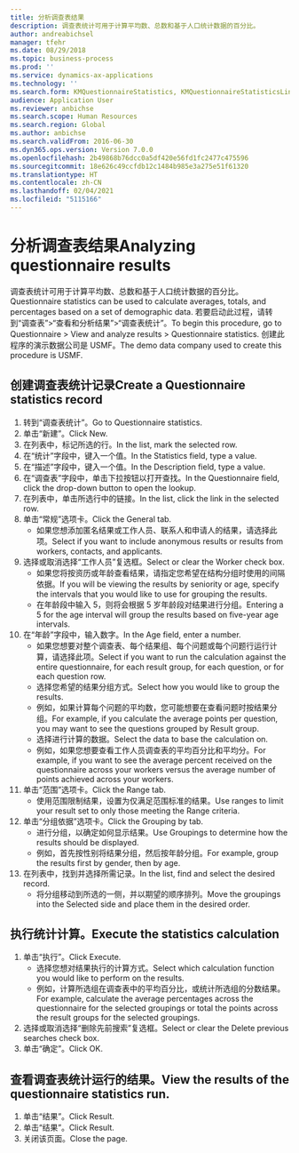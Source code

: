 ```yaml
---
title: 分析调查表结果
description: 调查表统计可用于计算平均数、总数和基于人口统计数据的百分比。
author: andreabichsel
manager: tfehr
ms.date: 08/29/2018
ms.topic: business-process
ms.prod: ''
ms.service: dynamics-ax-applications
ms.technology: ''
ms.search.form: KMQuestionnaireStatistics, KMQuestionnaireStatisticsLine, HcmLearningWorkspace
audience: Application User
ms.reviewer: anbichse
ms.search.scope: Human Resources
ms.search.region: Global
ms.author: anbichse
ms.search.validFrom: 2016-06-30
ms.dyn365.ops.version: Version 7.0.0
ms.openlocfilehash: 2b49868b76dcc0a5df420e56fd1fc2477c475596
ms.sourcegitcommit: 18e626c49ccfdb12c1484b985e3a275e51f61320
ms.translationtype: HT
ms.contentlocale: zh-CN
ms.lasthandoff: 02/04/2021
ms.locfileid: "5115166"
---
```

# <a name="analyzing-questionnaire-results"></a><span data-ttu-id="f037e-103">分析调查表结果</span><span class="sxs-lookup"><span data-stu-id="f037e-103">Analyzing questionnaire results</span></span>



<span data-ttu-id="f037e-104">调查表统计可用于计算平均数、总数和基于人口统计数据的百分比。</span><span class="sxs-lookup"><span data-stu-id="f037e-104">Questionnaire statistics can be used to calculate averages, totals, and percentages based on a set of demographic data.</span></span> <span data-ttu-id="f037e-105">若要启动此过程，请转到“调查表”>“查看和分析结果”>“调查表统计”。</span><span class="sxs-lookup"><span data-stu-id="f037e-105">To begin this procedure, go to Questionnaire > View and analyze results > Questionnaire statistics.</span></span> <span data-ttu-id="f037e-106">创建此程序的演示数据公司是 USMF。</span><span class="sxs-lookup"><span data-stu-id="f037e-106">The demo data company used to create this procedure is USMF.</span></span>


## <a name="create-a-questionnaire-statistics-record"></a><span data-ttu-id="f037e-107">创建调查表统计记录</span><span class="sxs-lookup"><span data-stu-id="f037e-107">Create a Questionnaire statistics record</span></span>
1. <span data-ttu-id="f037e-108">转到“调查表统计”。</span><span class="sxs-lookup"><span data-stu-id="f037e-108">Go to Questionnaire statistics.</span></span>
2. <span data-ttu-id="f037e-109">单击“新建”。</span><span class="sxs-lookup"><span data-stu-id="f037e-109">Click New.</span></span>
3. <span data-ttu-id="f037e-110">在列表中，标记所选的行。</span><span class="sxs-lookup"><span data-stu-id="f037e-110">In the list, mark the selected row.</span></span>
4. <span data-ttu-id="f037e-111">在“统计”字段中，键入一个值。</span><span class="sxs-lookup"><span data-stu-id="f037e-111">In the Statistics field, type a value.</span></span>
5. <span data-ttu-id="f037e-112">在“描述”字段中，键入一个值。</span><span class="sxs-lookup"><span data-stu-id="f037e-112">In the Description field, type a value.</span></span>
6. <span data-ttu-id="f037e-113">在“调查表”字段中，单击下拉按钮以打开查找。</span><span class="sxs-lookup"><span data-stu-id="f037e-113">In the Questionnaire field, click the drop-down button to open the lookup.</span></span>
7. <span data-ttu-id="f037e-114">在列表中，单击所选行中的链接。</span><span class="sxs-lookup"><span data-stu-id="f037e-114">In the list, click the link in the selected row.</span></span>
8. <span data-ttu-id="f037e-115">单击“常规”选项卡。</span><span class="sxs-lookup"><span data-stu-id="f037e-115">Click the General tab.</span></span>
    * <span data-ttu-id="f037e-116">如果您想添加匿名结果或工作人员、联系人和申请人的结果，请选择此项。</span><span class="sxs-lookup"><span data-stu-id="f037e-116">Select if you want to include anonymous results or results from workers, contacts, and applicants.</span></span>  
9. <span data-ttu-id="f037e-117">选择或取消选择“工作人员”复选框。</span><span class="sxs-lookup"><span data-stu-id="f037e-117">Select or clear the Worker check box.</span></span>
    * <span data-ttu-id="f037e-118">如果您将按资历或年龄查看结果，请指定您希望在结构分组时使用的间隔依据。</span><span class="sxs-lookup"><span data-stu-id="f037e-118">If you will be viewing the results by seniority or age, specify the intervals that you would like to use for grouping the results.</span></span>  
    * <span data-ttu-id="f037e-119">在年龄段中输入 5，则将会根据 5 岁年龄段对结果进行分组。</span><span class="sxs-lookup"><span data-stu-id="f037e-119">Entering a 5 for the age interval will group the results based on five-year age intervals.</span></span>  
10. <span data-ttu-id="f037e-120">在“年龄”字段中，输入数字。</span><span class="sxs-lookup"><span data-stu-id="f037e-120">In the Age field, enter a number.</span></span>
    * <span data-ttu-id="f037e-121">如果您想要对整个调查表、每个结果组、每个问题或每个问题行运行计算，请选择此项。</span><span class="sxs-lookup"><span data-stu-id="f037e-121">Select if you want to run the calculation against the entire questionnaire, for each result group, for each question, or for each question row.</span></span>  
    * <span data-ttu-id="f037e-122">选择您希望的结果分组方式。</span><span class="sxs-lookup"><span data-stu-id="f037e-122">Select how you would like to group the results.</span></span>  
    * <span data-ttu-id="f037e-123">例如，如果计算每个问题的平均数，您可能想要在查看问题时按结果分组。</span><span class="sxs-lookup"><span data-stu-id="f037e-123">For example, if you calculate the average points per question, you may want to see the questions grouped by Result group.</span></span>  
    * <span data-ttu-id="f037e-124">选择进行计算的数据。</span><span class="sxs-lookup"><span data-stu-id="f037e-124">Select the data to base the calculation on.</span></span>  
    * <span data-ttu-id="f037e-125">例如，如果您想要查看工作人员调查表的平均百分比和平均分。</span><span class="sxs-lookup"><span data-stu-id="f037e-125">For example, if you want to see the average percent received on the questionnaire across your workers versus the average number of points achieved across your workers.</span></span>  
11. <span data-ttu-id="f037e-126">单击“范围”选项卡。</span><span class="sxs-lookup"><span data-stu-id="f037e-126">Click the Range tab.</span></span>
    * <span data-ttu-id="f037e-127">使用范围限制结果，设置为仅满足范围标准的结果。</span><span class="sxs-lookup"><span data-stu-id="f037e-127">Use ranges to limit your result set to only those meeting the Range criteria.</span></span>  
12. <span data-ttu-id="f037e-128">单击“分组依据”选项卡。</span><span class="sxs-lookup"><span data-stu-id="f037e-128">Click the Grouping by tab.</span></span>
    * <span data-ttu-id="f037e-129">进行分组，以确定如何显示结果。</span><span class="sxs-lookup"><span data-stu-id="f037e-129">Use Groupings to determine how the results should be displayed.</span></span>  
    * <span data-ttu-id="f037e-130">例如，首先按性别将结果分组，然后按年龄分组。</span><span class="sxs-lookup"><span data-stu-id="f037e-130">For example, group the results first by gender, then by age.</span></span>  
13. <span data-ttu-id="f037e-131">在列表中，找到并选择所需记录。</span><span class="sxs-lookup"><span data-stu-id="f037e-131">In the list, find and select the desired record.</span></span>
    * <span data-ttu-id="f037e-132">将分组移动到所选的一侧，并以期望的顺序排列。</span><span class="sxs-lookup"><span data-stu-id="f037e-132">Move the groupings into the Selected side and place them in the desired order.</span></span>  

## <a name="execute-the-statistics-calculation"></a><span data-ttu-id="f037e-133">执行统计计算。</span><span class="sxs-lookup"><span data-stu-id="f037e-133">Execute the statistics calculation</span></span>
1. <span data-ttu-id="f037e-134">单击“执行”。</span><span class="sxs-lookup"><span data-stu-id="f037e-134">Click Execute.</span></span>
    * <span data-ttu-id="f037e-135">选择您想对结果执行的计算方式。</span><span class="sxs-lookup"><span data-stu-id="f037e-135">Select which calculation function you would like to perform on the results.</span></span>  
    * <span data-ttu-id="f037e-136">例如，计算所选组在调查表中的平均百分比，或统计所选组的分数结果。</span><span class="sxs-lookup"><span data-stu-id="f037e-136">For example, calculate the average percentages across the questionnaire for the selected groupings or total the points across the result groups for the selected groupings.</span></span>  
2. <span data-ttu-id="f037e-137">选择或取消选择“删除先前搜索”复选框。</span><span class="sxs-lookup"><span data-stu-id="f037e-137">Select or clear the Delete previous searches check box.</span></span>
3. <span data-ttu-id="f037e-138">单击“确定”。</span><span class="sxs-lookup"><span data-stu-id="f037e-138">Click OK.</span></span>

## <a name="view-the-results-of-the-questionnaire-statistics-run"></a><span data-ttu-id="f037e-139">查看调查表统计运行的结果。</span><span class="sxs-lookup"><span data-stu-id="f037e-139">View the results of the questionnaire statistics run.</span></span>
1. <span data-ttu-id="f037e-140">单击“结果”。</span><span class="sxs-lookup"><span data-stu-id="f037e-140">Click Result.</span></span>
2. <span data-ttu-id="f037e-141">单击“结果”。</span><span class="sxs-lookup"><span data-stu-id="f037e-141">Click Result.</span></span>
3. <span data-ttu-id="f037e-142">关闭该页面。</span><span class="sxs-lookup"><span data-stu-id="f037e-142">Close the page.</span></span>

